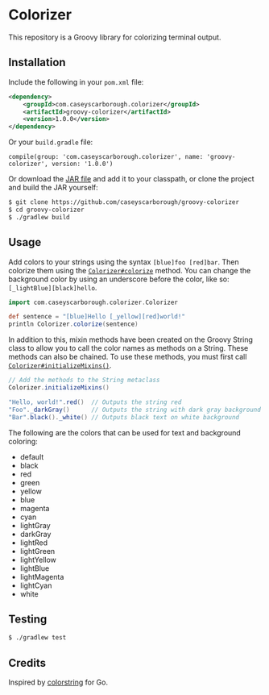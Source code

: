 # Colorizer

This repository is a Groovy library for colorizing terminal output.

## Installation

Include the following in your `pom.xml` file:

```xml
<dependency>
    <groupId>com.caseyscarborough.colorizer</groupId>
    <artifactId>groovy-colorizer</artifactId>
    <version>1.0.0</version>
</dependency>
```

Or your `build.gradle` file:

```
compile(group: 'com.caseyscarborough.colorizer', name: 'groovy-colorizer', version: '1.0.0')
```

Or download the [JAR file](https://bintray.com/artifact/download/caseyscarborough/maven/com/caseyscarborough/colorizer/groovy-colorizer/1.0.0/groovy-colorizer-1.0.0.jar) and add it to your classpath, or clone the project and build the JAR yourself:

```bash
$ git clone https://github.com/caseyscarborough/groovy-colorizer
$ cd groovy-colorizer
$ ./gradlew build
```

## Usage

Add colors to your strings using the syntax `[blue]foo [red]bar`. Then colorize them using the [`Colorizer#colorize`](https://github.com/caseyscarborough/groovy-colorizer/blob/master/src/main/groovy/com/caseyscarborough/colorizer/Colorizer.groovy#L80) method. You can change the background color by using an underscore before the color, like so: `[_lightBlue][black]hello`.

```groovy
import com.caseyscarborough.colorizer.Colorizer

def sentence = "[blue]Hello [_yellow][red]world!"
println Colorizer.colorize(sentence)
```

In addition to this, mixin methods have been created on the Groovy String class to allow you to call the color names as methods on a String. These methods can also be chained. To use these methods, you must first call [`Colorizer#initializeMixins()`](https://github.com/caseyscarborough/groovy-colorizer/blob/master/src/main/groovy/com/caseyscarborough/colorizer/Colorizer.groovy#L72).

```groovy
// Add the methods to the String metaclass
Colorizer.initializeMixins()

"Hello, world!".red()  // Outputs the string red
"Foo"._darkGray()      // Outputs the string with dark gray background
"Bar".black()._white() // Outputs black text on white background
```

The following are the colors that can be used for text and background coloring:

* default
* black
* red
* green
* yellow
* blue
* magenta
* cyan
* lightGray
* darkGray
* lightRed
* lightGreen
* lightYellow
* lightBlue
* lightMagenta
* lightCyan
* white

## Testing

```bash
$ ./gradlew test
```

## Credits

Inspired by [colorstring](https://github.com/mitchellh/colorstring) for Go.